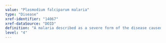 ```yaml
---
value: "Plasmodium falciparum malaria"
type: "Disease"
xref-identifier: "14067"
xref-dataSource: "DOID"
definition: "A malaria described as a severe form of the disease caused by a parasite Plasmodium falciparum, which is marked by irrregular recurrence of paroxysms and prolonged or continuous fever."
level: "4"
---
```

